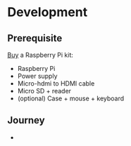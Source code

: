 # Development

## Prerequisite
[Buy](https://www.raspberrypi.com/products/raspberry-pi-4-model-b/) a Raspberry Pi kit:
- Raspberry Pi
- Power supply
- Micro-hdmi to HDMI cable
- Micro SD + reader
- (optional) Case + mouse + keyboard

## Journey

- 
